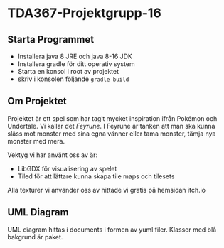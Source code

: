 # TDA367-Projektgrupp-16
## Starta Programmet
 - Installera java 8 JRE och java 8-16 JDK
 - Installera gradle för ditt operativ system
 - Starta en konsol i root av projektet
 - skriv i konsolen följande ```gradle build```
## Om Projektet
Projektet är ett spel som har tagit mycket inspiration ifrån Pokémon och Undertale.
Vi kallar det *Feyrune*. 
I Feyrune är tanken att man ska kunna slåss mot monster med sina egna vänner eller tama monster,
tämja nya monster med mera.

Vektyg vi har använt oss av är:
 - LibGDX för visualisering av spelet
 - Tiled för att lättare kunna skapa tile maps och tilesets

Alla texturer vi använder oss av hittade vi gratis på hemsidan itch.io

## UML Diagram
UML diagram hittas i documents i formen av yuml filer.
Klasser med blå bakgrund är paket.